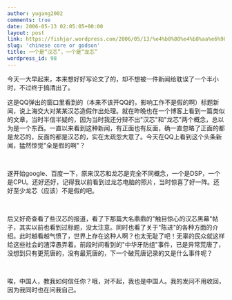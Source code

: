 ```yaml
---
author: yugang2002
comments: true
date: 2006-05-13 02:05:05+00:00
layout: post
link: https://fishjar.wordpress.com/2006/05/13/%e4%b8%80%e4%b8%aa%e6%98%af%e2%80%9c%e6%b1%89%e8%8a%af%e2%80%9d%ef%bc%8c%e4%b8%80%e4%b8%aa%e6%98%af%e2%80%9c%e9%be%99%e8%8a%af%e2%80%9d/
slug: 'chinese core or godson'
title: 一个是“汉芯”，一个是“龙芯”
wordpress_id: 98
---
```


今天一大早起来，本来想好好写论文了的，却不想被一件新闻给耽误了一个半小时，不过终于搞清出了。




这是QQ弹出的窗口里看到的（本来不该开QQ的，影响工作不是假的啊）标题新闻，说上海交大对某某汉芯造假作出处理。就在昨晚也在一个博客上看到一篇类似的文章，当时半信半疑的，因为当时我还分辩不出"汉芯"和"龙芯"两个概念，总以为是一个东西。一直以来看到这种新闻，有正面也有反面，确一直忽略了正面的都是龙芯的，反面的都是汉芯的，实在太疏忽大意了。今天在QQ上看到这个头条新闻，猛然惊觉"全是假的啊"？




 




遂开始google、百度一下，原来汉芯和龙芯是完全不同概念，一个是DSP，一个是CPU。还好还好，记得我以前看到过龙芯电脑的照片，当时惊喜了好一阵。还好至少龙芯（应该）不是假的吧。




 




后又好奇查看了些汉芯的报道，看了下那篇大名鼎鼎的"触目惊心的汉芯黑幕"帖子，其实以前也看到过标题，没太注意。同时也看了关于"陈进"的各种方面的介绍。此时越看越气愤了，世界上存在这种人啊？也太无耻了吧！无辜的民众就这样给这些社会的渣滓愚弄着。前段时间看到的"中华牙防组"事件，已是异常荒唐了，没想到只有更荒唐的，没有最荒唐的，下一个破荒唐记录的又是什么事件呢？




 




唉，中国人，教我如何信任你？哦，对不起，我也是中国人。我的发问不用收回，因为我同时也在问我自己。
